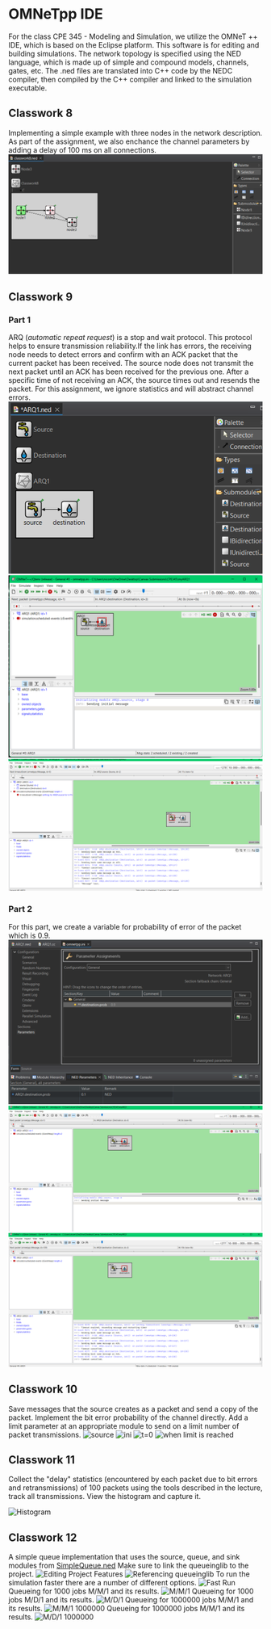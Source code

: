 # OMNeTpp IDE
For the class CPE 345 - Modeling and Simulation, we utilize the OMNeT ++ IDE, which is based on the Eclipse platform. This software is for editing and building simulations. The network topology is specified using the NED language, which is made up of simple and compound models, channels, gates, etc. The .ned files are translated into C++ code by the NEDC compiler, then compiled by the C++ compiler and linked to the simulation executable.

## Classwork 8
Implementing a simple example with three nodes in the network description. As part of the assignment, we also enchance the channel parameters by adding a delay of 100 ms on all connections.  
![3 Nodes](https://github.com/nicomcd/OMNeT/blob/main/src/Classwork8.png)

## Classwork 9
### Part 1 
ARQ (*automatic repeat request*) is a stop and wait protocol. This protocol helps to ensure transmission reliability.If the link has errors, the receiving node needs to detect errors and confirm with an ACK packet that the current packet has been received. The source node does not transmit the next packet until an ACK has been received for the previous one. After a specific time of not receiving an ACK, the source times out and resends the packet. 
For this assignment, we ignore statistics and will abstract channel errors.
![myARQ1 Model](https://github.com/nicomcd/OMNeT/blob/main/src/classwork91.png)
![myARQ1 t=0](https://github.com/nicomcd/OMNeT/blob/main/src/classwork92.png)
![myARQ1 t=10](https://github.com/nicomcd/OMNeT/blob/main/src/classwork93.png)

### Part 2
For this part, we create a variable for probability of error of the packet which is 0.9.
![myARQ1 probability ini file](https://github.com/nicomcd/OMNeT/blob/main/src/classwork9ini.png)
![myARQ1 probability t=0](https://github.com/nicomcd/OMNeT/blob/main/src/classwork9t0.png)
![myARQ1 probability t=10](https://github.com/nicomcd/OMNeT/blob/main/src/classwork9t10.png)

## Classwork 10
Save messages that the source creates as a packet and send a copy of the packet. Implement the bit error probability of the channel directly. Add a limit parameter at an appropriate module to send on a limit number of packet transmissions.
![source](https://github.com/nicomcd/OMNeTpp/assets/35404943/2d3d5f87-52d5-47a2-a9dc-b532a23c8e62)
![ini](https://github.com/nicomcd/OMNeTpp/assets/35404943/e64f43e2-c4a1-40ae-9973-fe63e26613b6)
![t=0](https://github.com/nicomcd/OMNeTpp/assets/35404943/4ebc9d35-3d7a-4484-a698-fa3c3897b03f)
![when limit is reached](https://github.com/nicomcd/OMNeTpp/assets/35404943/f60fcee6-b663-460b-802e-35b7a56f313e)

## Classwork 11
Collect the "delay" statistics (encountered by each packet due to bit errors and retransmissions) of 100 packets using the tools described in the lecture, track all transmissions. View the histogram and capture it.

![Histogram](https://github.com/nicomcd/OMNeTpp/assets/35404943/56423178-8158-4f21-b561-399752fec159)

## Classwork 12
A simple queue implementation that uses the source, queue, and sink modules from [SimpleQueue.ned](https://github.com/omnetpp/omnetpp/tree/master/samples)
Make sure to link the queueinglib to the project.
![Editing Project Features](https://github.com/nicomcd/OMNeTpp/assets/35404943/3af62b70-548e-47b5-85ec-22f78e97226c)
![Referencing queueinglib](https://github.com/nicomcd/OMNeTpp/assets/35404943/bc48e090-e991-4425-9478-922f56a8307d)
To run the simulation faster there are a number of different options.
![Fast Run](https://prod-files-secure.s3.us-west-2.amazonaws.com/49d3b3b7-abdc-4131-9065-817d195795a0/0c2c182d-63bc-4bc1-9616-121549c1b888/Untitled.png)
Queueing for 1000 jobs M/M/1 and its results.
![M/M/1](https://prod-files-secure.s3.us-west-2.amazonaws.com/49d3b3b7-abdc-4131-9065-817d195795a0/6ccfa33a-b5ba-41fb-aea5-d7b7e95ef82a/Untitled.png)
Queueing for 1000 jobs M/D/1 and its results.
![M/D/1](https://prod-files-secure.s3.us-west-2.amazonaws.com/49d3b3b7-abdc-4131-9065-817d195795a0/cd745fcb-1be1-4a09-8ca2-58fe9a9c6913/Untitled.png)
Queueing for 1000000 jobs M/M/1 and its results.
![M/M/1 1000000](https://prod-files-secure.s3.us-west-2.amazonaws.com/49d3b3b7-abdc-4131-9065-817d195795a0/f25bfb4a-71d6-4426-ad66-db36012917bb/Untitled.png)
Queueing for 1000000 jobs M/M/1 and its results.
![M/D/1 1000000](https://prod-files-secure.s3.us-west-2.amazonaws.com/49d3b3b7-abdc-4131-9065-817d195795a0/fa07978a-8dc5-456a-ace0-3ec6e7b39870/Untitled.png)
